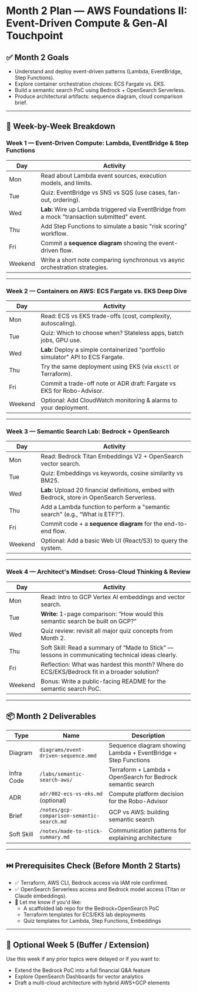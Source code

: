 
# Month 2 Plan — AWS Foundations II: Event-Driven Compute & Gen-AI Touchpoint

## ✅ Month 2 Goals
- Understand and deploy event-driven patterns (Lambda, EventBridge, Step Functions).
- Explore container orchestration choices: ECS Fargate vs. EKS.
- Build a semantic search PoC using Bedrock + OpenSearch Serverless.
- Produce architectural artifacts: sequence diagram, cloud comparison brief.

---

## 📅 Week-by-Week Breakdown

### Week 1 — Event-Driven Compute: Lambda, EventBridge & Step Functions
| Day | Activity |
|-----|----------|
| Mon | Read about Lambda event sources, execution models, and limits. |
| Tue | Quiz: EventBridge vs SNS vs SQS (use cases, fan-out, ordering). |
| Wed | **Lab:** Wire up Lambda triggered via EventBridge from a mock "transaction submitted" event. |
| Thu | Add Step Functions to simulate a basic "risk scoring" workflow. |
| Fri | Commit a **sequence diagram** showing the event-driven flow. |
| Weekend | Write a short note comparing synchronous vs async orchestration strategies. |

---

### Week 2 — Containers on AWS: ECS Fargate vs. EKS Deep Dive
| Day | Activity |
|-----|----------|
| Mon | Read: ECS vs EKS trade-offs (cost, complexity, autoscaling). |
| Tue | Quiz: Which to choose when? Stateless apps, batch jobs, GPU use. |
| Wed | **Lab:** Deploy a simple containerized "portfolio simulator" API to ECS Fargate. |
| Thu | Try the same deployment using EKS (via `eksctl` or Terraform). |
| Fri | Commit a trade-off note or ADR draft: Fargate vs EKS for Robo-Advisor. |
| Weekend | Optional: Add CloudWatch monitoring & alarms to your deployment. |

---

### Week 3 — Semantic Search Lab: Bedrock + OpenSearch
| Day | Activity |
|-----|----------|
| Mon | Read: Bedrock Titan Embeddings V2 + OpenSearch vector search. |
| Tue | Quiz: Embeddings vs keywords, cosine similarity vs BM25. |
| Wed | **Lab:** Upload 20 financial definitions, embed with Bedrock, store in OpenSearch Serverless. |
| Thu | Add a Lambda function to perform a "semantic search" (e.g., “What is ETF?”). |
| Fri | Commit code + a **sequence diagram** for the end-to-end flow. |
| Weekend | Optional: Add a basic Web UI (React/S3) to query the system. |

---

### Week 4 — Architect's Mindset: Cross-Cloud Thinking & Review
| Day | Activity |
|-----|----------|
| Mon | Read: Intro to GCP Vertex AI embeddings and vector search. |
| Tue | **Write:** 1-page comparison: “How would this semantic search be built on GCP?” |
| Wed | Quiz review: revisit all major quiz concepts from Month 2. |
| Thu | Soft Skill: Read a summary of “Made to Stick” — lessons in communicating technical ideas clearly. |
| Fri | Reflection: What was hardest this month? Where do ECS/EKS/Bedrock fit in a broader solution? |
| Weekend | Bonus: Write a public-facing README for the semantic search PoC. |

---

## 📦 Month 2 Deliverables
| Type | Name | Description |
|------|------|-------------|
| Diagram | `diagrams/event-driven-sequence.mmd` | Sequence diagram showing Lambda + EventBridge + Step Functions |
| Infra Code | `/labs/semantic-search-aws/` | Terraform + Lambda + OpenSearch for Bedrock semantic search |
| ADR | `adr/002-ecs-vs-eks.md` (optional) | Compute platform decision for the Robo-Advisor |
| Brief | `/notes/gcp-comparison-semantic-search.md` | GCP vs AWS: building semantic search |
| Soft Skill | `/notes/made-to-stick-summary.md` | Communication patterns for explaining architecture |

---

## ⏭️ Prerequisites Check (Before Month 2 Starts)
- ✅ Terraform, AWS CLI, Bedrock access via IAM role confirmed.
- ✅ OpenSearch Serverless access and Bedrock model access (Titan or Claude embeddings).
- 🔄 Let me know if you'd like:
  - A scaffolded lab repo for the Bedrock+OpenSearch PoC
  - Terraform templates for ECS/EKS lab deployments
  - Quiz templates for Lambda, Step Functions, Embeddings

---

## 🔁 Optional Week 5 (Buffer / Extension)
Use this week if any prior topics were delayed or if you want to:
- Extend the Bedrock PoC into a full financial Q&A feature
- Explore OpenSearch Dashboards for vector analytics
- Draft a multi-cloud architecture with hybrid AWS+GCP elements
